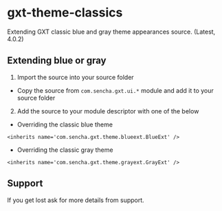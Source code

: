 # gxt-theme-classics
Extending GXT classic blue and gray theme appearances source. (Latest, 4.0.2)

## Extending blue or gray

1. Import the source into your source folder
 - Copy the source from `com.sencha.gxt.ui.*` module and add it to your source folder 
 
2. Add the source to your module descriptor with one of the below 

* Overriding the classic blue theme
```
<inherits name='com.sencha.gxt.theme.blueext.BlueExt' />
```


* Overriding the classic gray theme
```
<inherits name='com.sencha.gxt.theme.grayext.GrayExt' />
```


## Support
If you get lost ask for more details from support. 